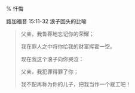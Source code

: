 % 忏悔

路加福音 15:11-32 浪子回头的比喻

> 父亲，我鲁莽地忘记你的荣耀；
>
> 我在罪人之中将你给我的财富挥霍一空。
>
> 现在我这个浪子向你哭泣：
>
> 父亲，我犯罪得罪了你；
>
> 我不配再称为你的儿子，把我当作一个雇工吧！
